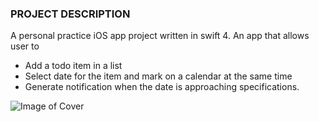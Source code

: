 
### PROJECT DESCRIPTION
A personal practice iOS app project written in swift 4. An app that allows user to
* Add a todo item in a list
* Select date for the item and mark on a calendar at the same time
* Generate notification when the date is approaching
specifications.


![Image of Cover](https://github.com/sammycool04/Goal-Tracker-App/blob/master/Cover.jpeg)


